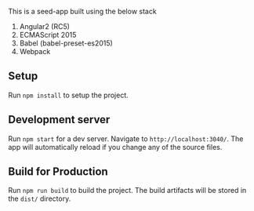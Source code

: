 This is a seed-app built using the below stack

1. Angular2 (RC5)
2. ECMAScript 2015
3. Babel (babel-preset-es2015)
4. Webpack

## Setup

Run `npm install` to setup the project. 


## Development server

Run `npm start` for a dev server. Navigate to `http://localhost:3040/`. The app will automatically reload if you change any of the source files.

## Build for Production

Run `npm run build` to build the project. The build artifacts will be stored in the `dist/` directory. 

